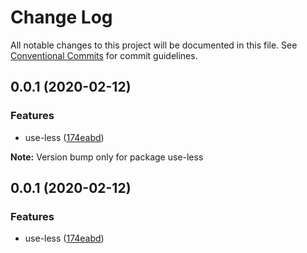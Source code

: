 # Change Log

All notable changes to this project will be documented in this file.
See [Conventional Commits](https://conventionalcommits.org) for commit guidelines.

## 0.0.1 (2020-02-12)

### Features

- use-less ([174eabd](https://github.com/VdustR/use-less/commit/174eabd))

**Note:** Version bump only for package use-less

## 0.0.1 (2020-02-12)

### Features

- use-less ([174eabd](https://github.com/VdustR/use-less/commit/174eabd))
